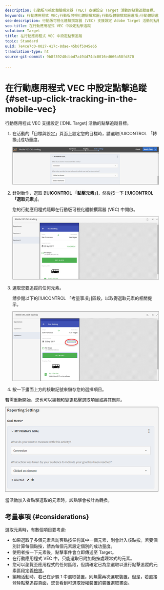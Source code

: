 ```yaml
---
description: 行動版可視化體驗撰寫器 (VEC) 支援設定 Target 活動的點擊追蹤目標。
keywords: 行動應用程式 VEC;行動版可視化體驗撰寫器;行動版體驗撰寫器選項;行動體驗選項;目標檢視;點按;點擊追蹤;追蹤
seo-description: 行動版可視化體驗撰寫器 (VEC) 支援設定 Adobe Target 活動的點擊追蹤目標。
seo-title: 在行動應用程式 VEC 中設定點擊追蹤
solution: Target
title: 在行動應用程式 VEC 中設定點擊追蹤
topic: Standard
uuid: 7e4ce7c0-0027-417c-8dae-45b6f5045e65
translation-type: ht
source-git-commit: 9b8f39240cbbd7a494d74dc0016ed666a58fd870

---
```



# 在行動應用程式 VEC 中設定點擊追蹤{#set-up-click-tracking-in-the-mobile-vec}

行動應用程式 VEC 支援設定 [!DNL Target] 活動的點擊追蹤目標。

1. 在活動的「目標與設定」頁面上設定您的目標時，請選取[!UICONTROL 「轉換」]成功量度。

   ![](assets/mobile-vec-clicktrack1.png)

1. 針對動作，選取 **[!UICONTROL 「點擊元素」]**，然後按一下 **[!UICONTROL 「選取元素」]**。

   您的行動應用程式隨即在行動版可視化體驗撰寫器 (VEC) 中開啟。

   ![](assets/mobile-vec-clicktrack2.png)

1. 選取您要追蹤的任何元素。

   請參閱以下的[!UICONTROL 「考量事項」]區段，以取得選取元素的相關提示。

   ![](assets/mobile-vec-clicktrack3.png)

1. 按一下畫面上方的核取記號來儲存您的選擇項目。

若需重新開始，您也可以編輯和變更點擊選取項目或將其刪除。

![](assets/mobile-vec-clicktrack4.png)

當活動加入者點擊選取的元素時，該點擊會被計為轉換。

## 考量事項 {#considerations}

選取元素時，有數個項目要考慮:

* 如果選取了多個元素且訪客點按任何其中一個元素，則會計入該點按。若要個別計算每個點按，請為每個元素設定個別的成功量度。
* 使用者按一下元素後，點擊事件會立即傳送至 Target。
* 在行動應用程式 VEC 中，只能選取已附加點按處理常式的元素。
* 您可以瀏覽至應用程式的任何區段，但請確定已為您選取以進行點擊追蹤的元素區段定義[檢視](/help/c-target-mobile-app/c-mobile-visual-experience-composer/mobile-visual-experience-composer.md#target-views)。
* 編輯活動時，若已在步驟 1 中選取裝置，則無需再次選取裝置。但是，若直接登陸點擊追蹤頁面，您會看到可選取授權裝置的裝置選取畫面。
